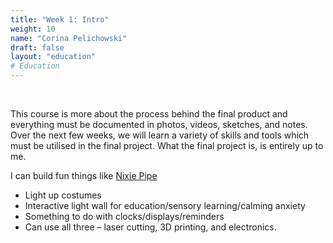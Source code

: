 ```yaml
---
title: "Week 1: Intro"
weight: 10
name: "Corina Pelichowski"
draft: false
layout: "education"
# Education
---
```

<br>
<div class="container">
  <p>
    This course is more about the process behind the final product and everything must be documented in photos, videos, sketches, and notes. Over the next few weeks, we will learn a variety of skills and tools which must be utilised in the final project. What the final project is, is entirely up to me.
    </p>
    <p>
        I can build fun things like <a href=https://www.youtube.com/watch?v=kQZ-W9qw2LU>Nixie Pipe</a>
    </p>
    <ul>
        <li>Light up costumes</li>
        <li>Interactive light wall for education/sensory learning/calming anxiety</li>
        <li>Something to do with clocks/displays/reminders</li>
        <li>Can use all three – laser cutting, 3D printing, and electronics.</li>
    </ul>
</div>